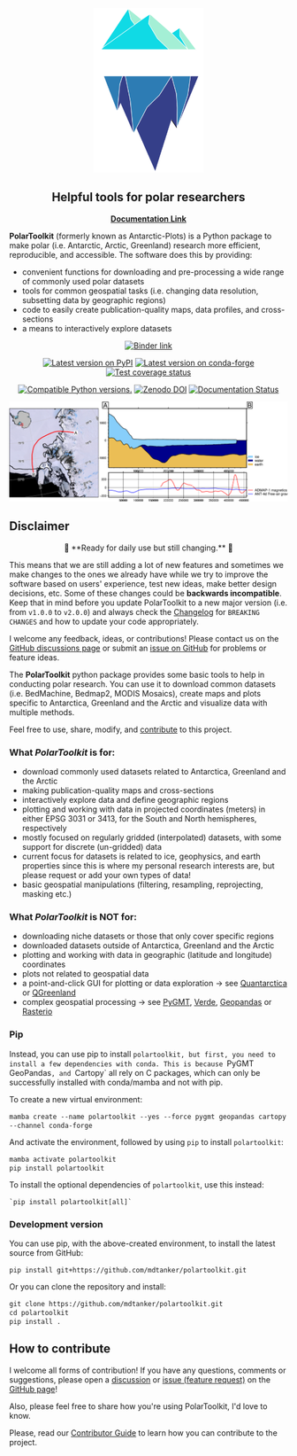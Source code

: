 <p align="center">
<img src="docs/logo_dark.png" alt="polartoolkit logo" width="200"/>
</p>
<h2 align="center">Helpful tools for polar researchers</h2>

<p align="center">
<a href="https://polartoolkit.readthedocs.io"><strong>Documentation Link</strong></a>
</p>

<!-- SPHINX-START-proj-desc -->

**PolarToolkit** (formerly known as Antarctic-Plots) is a Python package to make polar (i.e. Antarctic, Arctic, Greenland) research more efficient, reproducible, and accessible.
The software does this by providing:

- convenient functions for downloading and pre-processing a wide range of commonly used polar datasets
- tools for common geospatial tasks (i.e. changing data resolution, subsetting data by geographic regions)
- code to easily create publication-quality maps, data profiles, and cross-sections
- a means to interactively explore datasets

<!-- SPHINX-END-proj-desc -->

<!-- SPHINX-START-badges -->

<p align="center">
<a href="https://mybinder.org/v2/gh/mdtanker/polartoolkit-binder/main?urlpath=git-pull%3Frepo%3Dhttps%253A%252F%252Fgithub.com%252Fmdtanker%252Fpolartoolkit%26urlpath%3Dtree%252Fpolartoolkit%252Fdocs%252Ftutorial%26branch%3Dmain">
 <img src="https://mybinder.org/badge_logo.svg" alt="Binder link"></a>
 </p>

<p align="center">
<a href="https://pypi.python.org/pypi/polartoolkit"><img src="https://img.shields.io/pypi/v/polartoolkit?style=flat-square"
alt="Latest version on PyPI"/></a>
<a href="https://github.com/conda-forge/polartoolkit-feedstock"><img src="https://img.shields.io/conda/vn/conda-forge/polartoolkit.svg?style=flat-square"alt="Latest version on conda-forge"/></a>
<a href="https://codecov.io/gh/mdtanker/polartoolkit"><img src="https://img.shields.io/codecov/c/github/mdtanker/polartoolkit/main.svg?style=flat-square" alt="Test coverage status"/></a>
</p>

<p align="center">
<a href="https://pypi.org/project/polartoolkit/"><img src="https://img.shields.io/pypi/pyversions/polartoolkit?style=flat-square" alt="Compatible Python versions."/></a>
<a href="https://zenodo.org/badge/latestdoi/475677039"><img src="https://zenodo.org/badge/475677039.svg?style=flat-square" alt="Zenodo DOI"/></a>
<a href='https://readthedocs.org/projects/polartoolkit/'><img src='https://readthedocs.org/projects/polartoolkit/badge/?version=latest&style=flat-square' alt='Documentation Status' /></a>
 </p>

<!-- SPHINX-END-badges -->

![](docs/cover_fig.png)

## Disclaimer

<p align="center">
🚨 **Ready for daily use but still changing.** 🚨
</p>

This means that we are still adding a lot of new features and sometimes we make changes to the ones we already have while we try to improve the software based on users' experience, test new ideas, make better design decisions, etc.
Some of these changes could be **backwards incompatible**.
Keep that in mind before you update PolarToolkit to a new major version (i.e. from `v1.0.0` to `v2.0.0`) and always check the [Changelog](https://github.com/mdtanker/polartoolkit/blob/main/CHANGELOG.md) for `BREAKING CHANGES` and how to update your code appropriately.

I welcome any feedback, ideas, or contributions!
Please contact us on the [GitHub discussions page](https://github.com/mdtanker/polartoolkit/discussions) or submit an [issue on GitHub](https://github.com/mdtanker/polartoolkit/issues) for problems or feature ideas.

<!-- SPHINX-START-long-desc -->

The **PolarToolkit** python package provides some basic tools to help in conducting polar research.
You can use it to download common datasets (i.e. BedMachine, Bedmap2, MODIS Mosaics), create maps and plots specific to Antarctica, Greenland and the Arctic and visualize data with multiple methods.

Feel free to use, share, modify, and [contribute](https://polartoolkit.readthedocs.io/en/latest/contributing.html) to this project.

### What _PolarToolkit_ is for:

- download commonly used datasets related to Antarctica, Greenland and the Arctic
- making publication-quality maps and cross-sections
- interactively explore data and define geographic regions
- plotting and working with data in projected coordinates (meters) in either EPSG 3031 or 3413, for the South and North hemispheres, respectively
- mostly focused on regularly gridded (interpolated) datasets, with some support for discrete (un-gridded) data
- current focus for datasets is related to ice, geophysics, and earth properties since this is where my personal research interests are, but please request or add your own types of data!
- basic geospatial manipulations (filtering, resampling, reprojecting, masking etc.)

### What _PolarToolkit_ is **NOT** for:

- downloading niche datasets or those that only cover specific regions
- downloaded datasets outside of Antarctica, Greenland and the Arctic
- plotting and working with data in geographic (latitude and longitude) coordinates
- plots not related to geospatial data
- a point-and-click GUI for plotting or data exploration -> see
  [Quantarctica](https://www.npolar.no/quantarctica/) or
  [QGreenland](https://qgreenland.org/)
- complex geospatial processing -> see
  [PyGMT](https://www.pygmt.org/dev/index.html),
  [Verde](https://www.fatiando.org/verde/dev/index.html),
  [Geopandas](https://geopandas.org/en/stable/) or
  [Rasterio](https://rasterio.readthedocs.io/en/stable/)

<!-- SPHINX-END-long-desc -->


### Pip

Instead, you can use pip to install `polartoolkit, but first, you need to install a few dependencies with conda.
This is because `PyGMT` `GeoPandas`, and `Cartopy` all rely on C packages, which can only be successfully installed with conda/mamba and not with pip.

To create a new virtual environment:

```
mamba create --name polartoolkit --yes --force pygmt geopandas cartopy --channel conda-forge
```

And activate the environment, followed by using `pip` to install `polartoolkit`:

```
mamba activate polartoolkit
pip install polartoolkit
```

To install the optional dependencies of `polartoolkit`, use this instead:

```
`pip install polartoolkit[all]`
```

### Development version

You can use pip, with the above-created environment, to install the latest source from GitHub:

```
pip install git+https://github.com/mdtanker/polartoolkit.git
```

Or you can clone the repository and install:

```
git clone https://github.com/mdtanker/polartoolkit.git
cd polartoolkit
pip install .
```

## How to contribute
I welcome all forms of contribution! If you have any questions, comments or suggestions, please open a [discussion](https://github.com/mdtanker/polartoolkit/discussions/new/choose) or [issue (feature request)](https://github.com/mdtanker/polartoolkit/issues/new/choose) on the [GitHub page](https://github.com/mdtanker/polartoolkit/)!

Also, please feel free to share how you're using PolarToolkit, I'd love to know.

Please, read our [Contributor Guide](https://polartoolkit.readthedocs.io/en/latest/contributing.html) to learn how you can contribute to the project.
